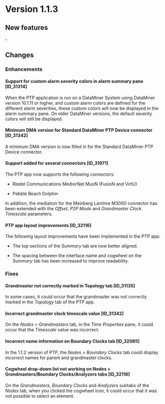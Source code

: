 # Version 1.1.3

## New features

\-

## Changes

### Enhancements

#### Support for custom alarm severity colors in alarm summary pane \[ID_31314\]

When the PTP application is run on a DataMiner System using DataMiner version 10.1.11 or higher, and custom alarm colors are defined for the different alarm severities, these custom colors will now be displayed in the alarm summary pane. On older DataMiner versions, the default severity colors will still be displayed.

#### Minimum DMA version for Standard DataMiner PTP Device connector \[ID_31342\]

A minimum DMA version is now filled in for the Standard DataMiner PTP Device connector.

#### Support added for several connectors \[ID_31971\]

The PTP app now supports the following connectors:

- Riedel Communications MediorNet MuoN (FusioN and VirtU)

- Pebble Beach Dolphin

In addition, the mediation for the Meinberg Lantime M3000 connector has been extended with the *Offset*, *P2P Mode* and *Grandmaster Clock Timescale* parameters.

#### PTP app layout improvements \[ID_32116\]

The following layout improvements have been implemented in the PTP app:

- The top sections of the *Summary* tab are now better aligned.

- The spacing between the interface name and cogwheel on the *Summary* tab has been increased to improve readability.

### Fixes

#### Grandmaster not correctly marked in Topology tab \[ID_31135\]

In some cases, it could occur that the grandmaster was not correctly marked in the *Topology* tab of the PTP app.

#### Incorrect grandmaster clock timescale value \[ID_31342\]

On the *Nodes* > *Grandmasters* tab, in the *Time Properties* pane, it could occur that the *Timescale* value was incorrect.

#### Incorrect name information on Boundary Clocks tab \[ID_32085\]

In the 1.1.2 version of PTP, the *Nodes* > *Boundary Clocks* tab could display incorrect names for parent and grandmaster clocks.

#### Cogwheel drop-down list not working on Nodes \> Grandmasters/Boundary Clocks/Analyzers tabs \[ID_32116\]

On the *Grandmasters*, *Boundary Clocks* and *Analyzers* subtabs of the *Nodes* tab, when you clicked the cogwheel icon, it could occur that it was not possible to select an element.
